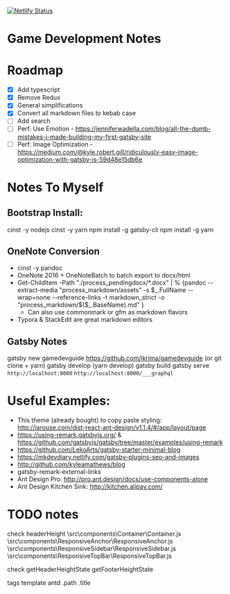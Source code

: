 [![Netlify Status](https://api.netlify.com/api/v1/badges/b04d49f2-9006-49ee-9f9a-569f59732aff/deploy-status)](https://app.netlify.com/sites/gamedevguide/deploys)

# Game Development Notes

# Roadmap

- [x] Add typescript
- [x] Remove Redux
- [x] General simplifications
- [x] Convert all markdown files to kebab case
- [ ] Add search
- [ ] Perf: Use Emotion - https://jenniferwadella.com/blog/all-the-dumb-mistakes-i-made-building-my-first-gatsby-site
- [ ] Perf: Image Optimization - https://medium.com/@kyle.robert.gill/ridiculously-easy-image-optimization-with-gatsby-js-59d48e15db6e

# Notes To Myself
## Bootstrap Install:
cinst -y nodejs
cinst -y yarn
npm install -g gatsby-cli
npm install -g yarn

## OneNote Conversion
 - cinst -y pandoc
 - OneNote 2016 + OneNoteBatch to batch export to docx/html
 - Get-ChildItem -Path "./process_pendingdocx/*.docx" | % {pandoc --extract-media "process_markdown/assets" -s $_.FullName --wrap=none --reference-links -t markdown_strict -o "process_markdown/$($_.BaseName).md" }
   - Can also use commonmark or gfm as markdown flavors
 - Typora & StackEdit are great markdown editors

## Gatsby Notes
gatsby new gamedevguide https://github.com/ikrima/gamedevguide (or git clone + yarn)
gatsby develop (yarn develop)
gatsby build
gatsby serve
`http://localhost:8000`
`http://localhost:8000/___graphql`

# Useful Examples:
  - This theme (already bought) to copy paste styling: http://iarouse.com/dist-react-ant-design/v1.1.4/#/app/layout/page
  - https://using-remark.gatsbyjs.org/ & https://github.com/gatsbyjs/gatsby/tree/master/examples/using-remark
  - https://github.com/LekoArts/gatsby-starter-minimal-blog
  - https://mkdevdiary.netlify.com/gatsby-plugins-seo-and-images
  - http://github.com/kyleamathews/blog
  - gatsby-remark-external-links
  - Ant Design Pro: http://pro.ant.design/docs/use-components-alone
  - Ant Design Kitchen Sink: http://kitchen.alipay.com/

# TODO notes
check headerHeight
    \src\components\Container\Container.js
    \src\components\ResponsiveAnchor\ResponsiveAnchor.js
    \src\components\ResponsiveSidebar\ResponsiveSidebar.js
    \src\components\ResponsiveTopBar\ResponsiveTopBar.js

check getHeaderHeightState
    getFooterHeightState

<div className="container">

tags template
antd
.path
.title